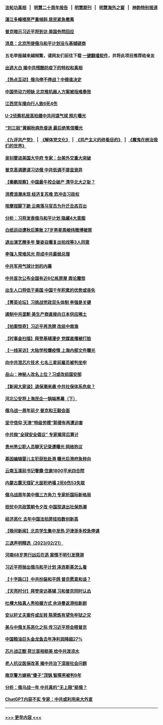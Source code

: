 #### [法轮功真相](https://github.com/gfw-breaker/truth/blob/master/README.md?t=0) &nbsp;&nbsp;|&nbsp;&nbsp; [明慧二十周年报告](https://github.com/gfw-breaker/mh-reports/blob/master/README.md?t=0) &nbsp;&nbsp;|&nbsp;&nbsp;[明慧期刊](https://github.com/gfw-breaker/mh-qikan) &nbsp;&nbsp;|&nbsp;&nbsp; [明慧海外之窗](https://github.com/gfw-breaker/mh-news/blob/master/README.md?t=0) &nbsp;&nbsp;|&nbsp;&nbsp; [神韵特别报道](https://github.com/gfw-breaker/mh-news/blob/master/shenyun.md?t=0)
#### [湛江多幢楼房严重倾斜 居民紧急撤离](../pages/nsc413/n13936196.md?t=02231543) 
#### [普京暗示习近平将到访 美国务院回应](../pages/nsc413/n13936087.md?t=02231543) 
#### [消息：北京所提俄乌和平计划没与基辅磋商](../pages/nsc413/n13936034.md?t=02231543) 
#### 五毛举报越来越频繁，请网友们前往下载 [一键翻墙软件](https://github.com/gfw-breaker/ssr-accounts)，并将此项目推荐给亲友
#### [出逃大白 揭中共残酷防疫下的特权和真相](../pages/nsc413/n13936151.md?t=02231543) 
#### [【热点互动】俄乌停不停战？中俄谁决定](../pages/nsc413/n13935934.md?t=02231543) 
#### [中国劳动力短缺 北京推机器人方案被指难奏效](../pages/nsc413/n13935400.md?t=02231543) 
#### [江西货车撞向行人致6死4伤](../pages/nsc413/n13936109.md?t=02231543) 
#### [U-2侦察机居高拍摄中共间谍气球 照片曝光](../pages/nsc413/n13935986.md?t=02231543) 
#### [“刘三姐”黄婉秋病危昏迷 最后绝笔信曝光](../pages/nsc413/n13935998.md?t=02231543) 
#### [《九评共产党》](https://github.com/begood0513/9ping.md/blob/master/README.md) &nbsp;|&nbsp; [《解体党文化》](../../../../jtdwh.md/blob/master/README.md)  &nbsp;|&nbsp; [《共产主义的终极目的》](../../../../gczydzjmd.md/blob/master/README.md) &nbsp;|&nbsp; [《魔鬼在统治我们的世界》](../../../../mgztzwmdsj.md/blob/master/README.md) 
#### [吴钊燮进美国大华府 专家：台美外交重大突破](../pages/nsc413/n13935490.md?t=02231543) 
#### [普京高调邀请习访俄 中共低调不提显诡异](../pages/nsc413/n13935796.md?t=02231543) 
#### [【秦鹏观察】中国最牛校企破产 清华北大之耻？](../pages/nsc413/n13935966.md?t=02231543) 
#### [消费浪潮未现 经济复苏难 恐冲击习政权](../pages/nsc413/n13935209.md?t=02231543) 
#### [按摩捏脚下跪 云南落马官员为升迁丑态百出](../pages/nsc413/n13935958.md?t=02231543) 
#### [分析：习将发表俄乌和平计划 隐藏4大意图](../pages/nsc413/n13935879.md?t=02231543) 
#### [白纸运动遭秋后算账 27岁男星周峻纬微博被禁](../pages/nsc413/n13935855.md?t=02231543) 
#### [退出演艺圈多年 黎姿自曝复出拍戏等3人同意](../pages/nsc413/n13935910.md?t=02231543) 
#### [李强入常难风光 将成中共最弱总理](../pages/nsc413/n13935896.md?t=02231543) 
#### [中共军用气球计划的内幕](../pages/nsc413/n13935682.md?t=02231543) 
#### [中共首次公布全国有近6亿栋房屋 舆论震惊](../pages/nsc413/n13935889.md?t=02231543) 
#### [出生人口将低于美国 中国千年积累的优势或丧失](../pages/nsc413/n13935340.md?t=02231543) 
#### [【菁英论坛】习挑战党政双头体制 李强是关键](../pages/nsc413/n13935884.md?t=02231543) 
#### [遏制中共垄断 美生产商直接向日本供应稀土](../pages/nsc413/n13935770.md?t=02231543) 
#### [【拍案惊奇】习近平再洗牌 改组中南海](../pages/nsc413/n13935760.md?t=02231543) 
#### [【时事金扫描】拜登基辅漫步 党媒直播被打脸](../pages/nsc413/n13935661.md?t=02231543) 
#### [【一线采访】大陆学校爆疫情 上海内部文件曝光](../pages/nsc413/n13935652.md?t=02231543) 
#### [向中共泄芯片技术 七名三星前雇员被判坐牢](../pages/nsc413/n13935767.md?t=02231543) 
#### [岳山：神秘人改名上位？习或改组国安部](../pages/nsc413/n13935582.md?t=02231543) 
#### [【新闻大家谈】退保潮来袭 中共社保体系危矣？](../pages/nsc413/n13935718.md?t=02231543) 
#### [河北公安将上海民企一锅端黑幕（下）](../pages/nsc413/n13934733.md?t=02231543) 
#### [俄乌战一周年前夕 普京和王毅会面](../pages/nsc413/n13935656.md?t=02231543) 
#### [坚守信仰 天津“特级劳模”郭德有再遭迫害](../pages/nsc413/n13934725.md?t=02231543) 
#### [中共抛“全球安全倡议” 专家揭背后算计](../pages/nsc413/n13935466.md?t=02231543) 
#### [贵州男公职人员聊天记录遭曝光 网络热议](../pages/nsc413/n13935500.md?t=02231543) 
#### [基因编辑婴儿主犯获批赴港 曝光后港府急转向](../pages/nsc413/n13935557.md?t=02231543) 
#### [云南玉溪前书记奢靡 住逾1800平米四合院](../pages/nsc413/n13935385.md?t=02231543) 
#### [内蒙古露天煤矿大面积坍塌 2死6伤53失联](../pages/nsc413/n13935492.md?t=02231543) 
#### [俄乌战周年美中俄三方角力 专家析国际新格局](../pages/nsc413/n13934906.md?t=02231543) 
#### [担忧中共政策朝令夕改 中国现退出社保热潮](../pages/nsc413/n13935078.md?t=02231543) 
#### [经济恶化 去年中国法拍房挂拍数创新高](../pages/nsc413/n13935146.md?t=02231543) 
#### [【晚间新闻】北京学生集中发热 沪津浙多校急停课](../pages/nsc413/n13935210.md?t=02231543) 
#### [三退声明精选（2023/02/21）](../pages/nsc413/n13935108.md?t=02231543) 
#### [河南68岁男行凶后在逃 案情不明引发猜测](../pages/nsc413/n13935062.md?t=02231543) 
#### [习近平将抛出俄乌和平计划 泽连斯基怎么看](../pages/nsc413/n13934993.md?t=02231543) 
#### [【十字路口】中共扮装和平鸽 普京愿意和谈？](../pages/nsc413/n13934851.md?t=02231543) 
#### [【天亮时分】拜登突访基辅 习和普京同时认怂](../pages/nsc413/n13934937.md?t=02231543) 
#### [吐槽大陆真人秀拍摄方式 佘诗曼返港拍新剧](../pages/nsc413/n13934980.md?t=02231543) 
#### [安以轩丈夫案件或反转 陈荣炼有望免牢狱之灾](../pages/nsc413/n13934946.md?t=02231543) 
#### [美与中俄关系恶化之际 传习近平将会晤普京](../pages/nsc413/n13934888.md?t=02231543) 
#### [中国粮油巨头金龙鱼去年净利润降超27%](../pages/nsc413/n13934983.md?t=02231543) 
#### [芯片战正酣 荷兰首相挺美 给中共泼凉水](../pages/nsc413/n13934957.md?t=02231543) 
#### [老人抗议医保改革 揭中共治下深层社会问题](../pages/nsc413/n13934963.md?t=02231543) 
#### [南京警方嫁祸“傻子”顶锅 智障男被判9年](../pages/nsc413/n13934959.md?t=02231543) 
#### [分析：俄乌战一年 中共真的“无上限”挺俄？](../pages/nsc413/n13934884.md?t=02231543) 
#### [ChatGPT内容不实 专家：中共或利用来大外宣](../pages/nsc413/n13934885.md?t=02231543) 

----
#### [ >>> 更早内容 <<< ](../indexes/nsc413-earlier.md)
